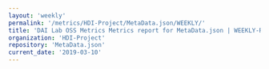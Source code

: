 ```yaml
---
layout: 'weekly'
permalink: '/metrics/HDI-Project/MetaData.json/WEEKLY/'
title: 'DAI Lab OSS Metrics Metrics report for MetaData.json | WEEKLY-REPORT-2019-03-10'
organization: 'HDI-Project'
repository: 'MetaData.json'
current_date: '2019-03-10'
---
```

